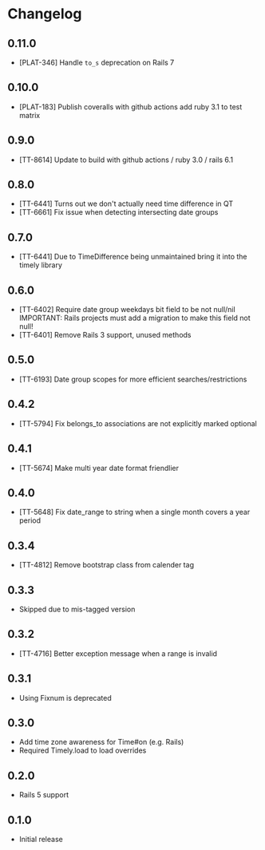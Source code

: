 # Changelog

## 0.11.0

* [PLAT-346] Handle `to_s` deprecation on Rails 7

## 0.10.0

* [PLAT-183] Publish coveralls with github actions add ruby 3.1 to test matrix

## 0.9.0

* [TT-8614] Update to build with github actions / ruby 3.0 / rails 6.1

## 0.8.0

* [TT-6441] Turns out we don't actually need time difference in QT
* [TT-6661] Fix issue when detecting intersecting date groups

## 0.7.0

* [TT-6441] Due to TimeDifference being unmaintained bring it into the timely library

## 0.6.0

* [TT-6402] Require date group weekdays bit field to be not null/nil
            IMPORTANT: Rails projects must add a migration to make this field not null!
* [TT-6401] Remove Rails 3 support, unused methods

## 0.5.0

* [TT-6193] Date group scopes for more efficient searches/restrictions

## 0.4.2

* [TT-5794] Fix belongs_to associations are not explicitly marked optional

## 0.4.1

* [TT-5674] Make multi year date format friendlier

## 0.4.0

* [TT-5648] Fix date_range to string when a single month covers a year period

## 0.3.4

* [TT-4812] Remove bootstrap class from calender tag

## 0.3.3

* Skipped due to mis-tagged version

## 0.3.2

* [TT-4716] Better exception message when a range is invalid

## 0.3.1

* Using Fixnum is deprecated

## 0.3.0

* Add time zone awareness for Time#on (e.g. Rails)
* Required Timely.load to load overrides

## 0.2.0

* Rails 5 support

## 0.1.0

* Initial release
